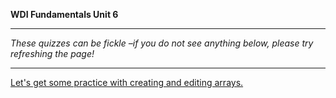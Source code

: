 **WDI Fundamentals Unit 6**

---

*These quizzes can be fickle –if you do not see anything below, please try refreshing the page!*

<script>(function(){var qs,js,q,s,d=document,gi=d.getElementById,ce=d.createElement,gt=d.getElementsByTagName,id='typef_orm',b='https://s3-eu-west-1.amazonaws.com/share.typeform.com/';if(!gi.call(d,id)){js=ce.call(d,'script');js.id=id;js.src=b+'widget.js';q=gt.call(d,'script')[0];q.parentNode.insertBefore(js,q)}})()</script>


---
[Let's get some practice with creating and editing arrays.](04_exercise.md)
